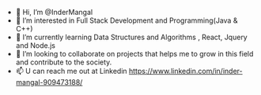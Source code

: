 - 👋 Hi, I’m @InderMangal
- 👀 I’m interested in Full Stack Development and Programming(Java & C++)
- 🌱 I’m currently learning Data Structures and Algorithms , React, Jquery and Node.js
- 💞️ I’m looking to collaborate on projects that helps me to grow in this field and contribute to the society.
- 📫 U can reach me out at Linkedin https://www.linkedin.com/in/inder-mangal-909473188/

<!---
InderMangal/InderMangal is a ✨ special ✨ repository because its `README.md` (this file) appears on your GitHub profile.
You can click the Preview link to take a look at your changes.
--->

